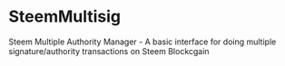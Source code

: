 # SteemMultisig
Steem Multiple Authority Manager - A basic interface for doing multiple signature/authority transactions on Steem Blockcgain
